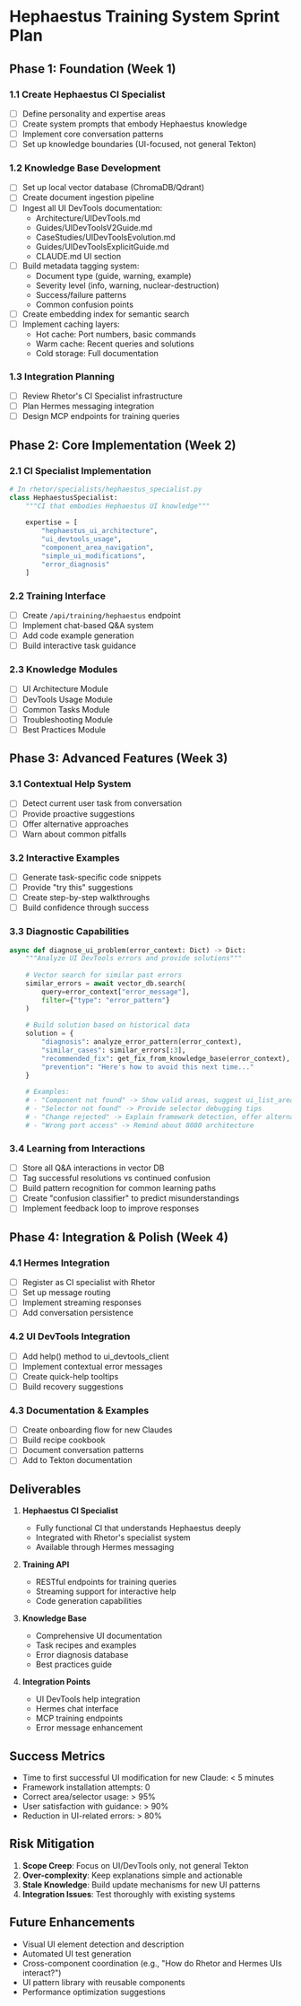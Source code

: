 # Hephaestus Training System Sprint Plan

## Phase 1: Foundation (Week 1)

### 1.1 Create Hephaestus CI Specialist
- [ ] Define personality and expertise areas
- [ ] Create system prompts that embody Hephaestus knowledge
- [ ] Implement core conversation patterns
- [ ] Set up knowledge boundaries (UI-focused, not general Tekton)

### 1.2 Knowledge Base Development
- [ ] Set up local vector database (ChromaDB/Qdrant)
- [ ] Create document ingestion pipeline
- [ ] Ingest all UI DevTools documentation:
  - Architecture/UIDevTools.md
  - Guides/UIDevToolsV2Guide.md
  - CaseStudies/UIDevToolsEvolution.md
  - Guides/UIDevToolsExplicitGuide.md
  - CLAUDE.md UI section
- [ ] Build metadata tagging system:
  - Document type (guide, warning, example)
  - Severity level (info, warning, nuclear-destruction)
  - Success/failure patterns
  - Common confusion points
- [ ] Create embedding index for semantic search
- [ ] Implement caching layers:
  - Hot cache: Port numbers, basic commands
  - Warm cache: Recent queries and solutions
  - Cold storage: Full documentation

### 1.3 Integration Planning
- [ ] Review Rhetor's CI Specialist infrastructure
- [ ] Plan Hermes messaging integration
- [ ] Design MCP endpoints for training queries

## Phase 2: Core Implementation (Week 2)

### 2.1 CI Specialist Implementation
```python
# In rhetor/specialists/hephaestus_specialist.py
class HephaestusSpecialist:
    """CI that embodies Hephaestus UI knowledge"""
    
    expertise = [
        "hephaestus_ui_architecture",
        "ui_devtools_usage", 
        "component_area_navigation",
        "simple_ui_modifications",
        "error_diagnosis"
    ]
```

### 2.2 Training Interface
- [ ] Create `/api/training/hephaestus` endpoint
- [ ] Implement chat-based Q&A system
- [ ] Add code example generation
- [ ] Build interactive task guidance

### 2.3 Knowledge Modules
- [ ] UI Architecture Module
- [ ] DevTools Usage Module
- [ ] Common Tasks Module
- [ ] Troubleshooting Module
- [ ] Best Practices Module

## Phase 3: Advanced Features (Week 3)

### 3.1 Contextual Help System
- [ ] Detect current user task from conversation
- [ ] Provide proactive suggestions
- [ ] Offer alternative approaches
- [ ] Warn about common pitfalls

### 3.2 Interactive Examples
- [ ] Generate task-specific code snippets
- [ ] Provide "try this" suggestions
- [ ] Create step-by-step walkthroughs
- [ ] Build confidence through success

### 3.3 Diagnostic Capabilities
```python
async def diagnose_ui_problem(error_context: Dict) -> Dict:
    """Analyze UI DevTools errors and provide solutions"""
    
    # Vector search for similar past errors
    similar_errors = await vector_db.search(
        query=error_context["error_message"],
        filter={"type": "error_pattern"}
    )
    
    # Build solution based on historical data
    solution = {
        "diagnosis": analyze_error_pattern(error_context),
        "similar_cases": similar_errors[:3],
        "recommended_fix": get_fix_from_knowledge_base(error_context),
        "prevention": "Here's how to avoid this next time..."
    }
    
    # Examples:
    # - "Component not found" -> Show valid areas, suggest ui_list_areas()
    # - "Selector not found" -> Provide selector debugging tips  
    # - "Change rejected" -> Explain framework detection, offer alternatives
    # - "Wrong port access" -> Remind about 8080 architecture
```

### 3.4 Learning from Interactions
- [ ] Store all Q&A interactions in vector DB
- [ ] Tag successful resolutions vs continued confusion
- [ ] Build pattern recognition for common learning paths
- [ ] Create "confusion classifier" to predict misunderstandings
- [ ] Implement feedback loop to improve responses

## Phase 4: Integration & Polish (Week 4)

### 4.1 Hermes Integration
- [ ] Register as CI specialist with Rhetor
- [ ] Set up message routing
- [ ] Implement streaming responses
- [ ] Add conversation persistence

### 4.2 UI DevTools Integration
- [ ] Add help() method to ui_devtools_client
- [ ] Implement contextual error messages
- [ ] Create quick-help tooltips
- [ ] Build recovery suggestions

### 4.3 Documentation & Examples
- [ ] Create onboarding flow for new Claudes
- [ ] Build recipe cookbook
- [ ] Document conversation patterns
- [ ] Add to Tekton documentation

## Deliverables

1. **Hephaestus CI Specialist**
   - Fully functional CI that understands Hephaestus deeply
   - Integrated with Rhetor's specialist system
   - Available through Hermes messaging

2. **Training API**
   - RESTful endpoints for training queries
   - Streaming support for interactive help
   - Code generation capabilities

3. **Knowledge Base**
   - Comprehensive UI documentation
   - Task recipes and examples
   - Error diagnosis database
   - Best practices guide

4. **Integration Points**
   - UI DevTools help integration
   - Hermes chat interface
   - MCP training endpoints
   - Error message enhancement

## Success Metrics

- Time to first successful UI modification for new Claude: < 5 minutes
- Framework installation attempts: 0
- Correct area/selector usage: > 95%
- User satisfaction with guidance: > 90%
- Reduction in UI-related errors: > 80%

## Risk Mitigation

1. **Scope Creep**: Focus on UI/DevTools only, not general Tekton
2. **Over-complexity**: Keep explanations simple and actionable
3. **Stale Knowledge**: Build update mechanisms for new UI patterns
4. **Integration Issues**: Test thoroughly with existing systems

## Future Enhancements

- Visual UI element detection and description
- Automated UI test generation
- Cross-component coordination (e.g., "How do Rhetor and Hermes UIs interact?")
- UI pattern library with reusable components
- Performance optimization suggestions